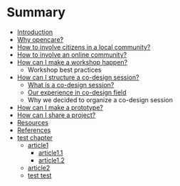 # Summary

* [Introduction](README.md)
* [Why opencare?](why_opencare.md)
* [How to involve citizens in a local community?](how_to_involve_a_local_community.md)
* [How to involve an online community?](how_to_involve_an_online_community.md)
* [How can I make a workshop happen?](how_can_i_make_a_workshop_happen.md)
   * Workshop best practices
* [How can I structure a co-design session?](how_can_i_structure_a_co-design_session.md)
   * [What is a co-design session?](what_is_a_co-design_session.md)
   * [Our experience in co-design field](our_experience_in_co-design_field.md)
   * Why we decided to organize a co-design session
* [How can I make a prototype?](how_can_i_make_a_prototype.md)
* [How can I share a project?](what_is_the_most_effective_way_to_document_a_proje.md)
* [Resources](resources.md)
* [References](references.md)
* [test chapter](testmd.md)
   * [article1](article1.md)
       * [article1.1](article11.md)
       * [article1.2](article12.md)
   * [article2](article2.md)
   * [test test](test_test.md)

